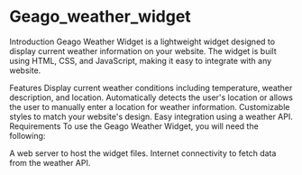 # Geago_weather_widget
Introduction
Geago Weather Widget is a lightweight widget designed to display current weather information on your website. The widget is built using HTML, CSS, and JavaScript, making it easy to integrate with any website.

Features
Display current weather conditions including temperature, weather description, and location.
Automatically detects the user's location or allows the user to manually enter a location for weather information.
Customizable styles to match your website's design.
Easy integration using a weather API.
Requirements
To use the Geago Weather Widget, you will need the following:

A web server to host the widget files.
Internet connectivity to fetch data from the weather API.
